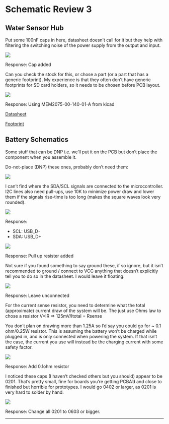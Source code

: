 # Schematic Review 3

## Water Sensor Hub

Put some 100nF caps in here, datasheet doesn’t call for it but they help with filtering the switching noise of the power supply from the output and input.

![](figures/figure_1.png)

Response: Cap added

Can you check the stock for this, or chose a part (or a part that has a generic footprint). My experience is that they often don’t have generic footprints for SD card holders, so it needs to be chosen before PCB layout.

![](figures/figure_2.png)

Response: Using MEM2075-00-140-01-A from kicad

[Datasheet](https://www.digikey.com/en/products/detail/gct/MEM2075-00-140-01-A/9859614)

[Footprint](https://www.snapeda.com/parts/MEM2075-00-140-01-A/Global%20Connector%20Technology/view-part/?ref=digikey)

## Battery Schematics

Some stuff that can be DNP i.e. we’ll put it on the PCB but don’t place the component when you assemble it.

Do-not-place (DNP) these ones, probably don’t need them:

![](figures/figure_3.png)

I can’t find where the SDA/SCL signals are connected to the microcontroller. I2C lines also need pull-ups, use 10K to minimize power draw and lower them if the signals rise-time is too long (makes the square waves look very rounded).

![](figures/figure_4.png)

Response:

- SCL: USB_D-
- SDA: USB_D+

![](figures/figure_5.png)

Response: Pull up resister added

Not sure if you found something to say ground these, if so ignore, but it isn’t recommended to ground / connect to VCC anything that doesn’t explicitly tell you to do so in the datasheet. I would leave it floating.

![](figures/figure_6.png)

Response: Leave unconnected

For the current sense resistor, you need to determine what the total (approximate) current draw of the system will be. The just use Ohms law to chose a resistor
   V=IR => 125mV/Itotal = Rsense

   You don’t plan on drawing more than 1.25A so I’d say you could go for ~ 0.1 ohm/0.25W  resistor. This is assuming the battery won’t be charged while plugged in, and is only connected when powering the system. If that isn’t the case, the current you use will instead be the charging current with some safety factor.

![](figures/figure_7.png)

Response: Add 0.1ohm resistor

I noticed these caps (I haven’t checked others but you should) appear to be 0201. That’s pretty small, fine for boards you’re getting PCBA’d and close to finished but horrible for prototypes. I would go 0402 or larger, as 0201 is very hard to solder by hand.

![](figures/figure_8.png)

Response: Change all 0201 to 0603 or bigger.

---
